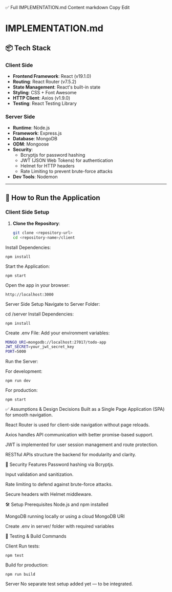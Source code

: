 ✅ Full IMPLEMENTATION.md Content
markdown
Copy
Edit
# IMPLEMENTATION.md

## 📦 Tech Stack

### Client Side
- **Frontend Framework**: React (v19.1.0)
- **Routing**: React Router (v7.5.2)
- **State Management**: React's built-in state
- **Styling**: CSS + Font Awesome
- **HTTP Client**: Axios (v1.9.0)
- **Testing**: React Testing Library

### Server Side
- **Runtime**: Node.js
- **Framework**: Express.js
- **Database**: MongoDB
- **ODM**: Mongoose
- **Security**:
  - Bcryptjs for password hashing
  - JWT (JSON Web Tokens) for authentication
  - Helmet for HTTP headers
  - Rate Limiting to prevent brute-force attacks
- **Dev Tools**: Nodemon

---

## 🚀 How to Run the Application

### Client Side Setup

1. **Clone the Repository**:
   ```bash
   git clone <repository-url>
   cd <repository-name>/client
Install Dependencies:
```
npm install
```

Start the Application:
```
npm start
```


Open the app in your browser:
```
http://localhost:3000
```

Server Side Setup
Navigate to Server Folder:


cd <repository-name>/server
Install Dependencies:

```
npm install
```
Create .env File: Add your environment variables:

```bash
MONGO_URI=mongodb://localhost:27017/todo-app
JWT_SECRET=your_jwt_secret_key
PORT=5000
```
Run the Server:

For development:
```
npm run dev
```
For production:
```
npm start
```
✅ Assumptions & Design Decisions
Built as a Single Page Application (SPA) for smooth navigation.

React Router is used for client-side navigation without page reloads.

Axios handles API communication with better promise-based support.

JWT is implemented for user session management and route protection.

RESTful APIs structure the backend for modularity and clarity.

🔐 Security Features
Password hashing via Bcryptjs.

Input validation and sanitization.

Rate limiting to defend against brute-force attacks.

Secure headers with Helmet middleware.

🛠 Setup Prerequisites
Node.js and npm installed

MongoDB running locally or using a cloud MongoDB URI

Create .env in server/ folder with required variables

🧪 Testing & Build Commands


Client
Run tests:

```
npm test
```
Build for production:
```
npm run build
```
Server
No separate test setup added yet — to be integrated.
